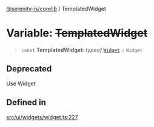 [@serenity-is/corelib](../README.md) / TemplatedWidget

# Variable: ~~TemplatedWidget~~

> `const` **TemplatedWidget**: *typeof* [`Widget`](../classes/Widget.md) = `Widget`

## Deprecated

Use Widget

## Defined in

[src/ui/widgets/widget.ts:227](https://github.com/serenity-is/serenity/blob/master/packages/corelib/src/ui/widgets/widget.ts#L227)
